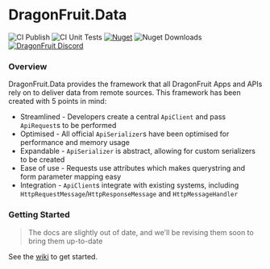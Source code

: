 # DragonFruit.Data

![CI Publish](https://github.com/dragonfruitnetwork/DragonFruit.Common/workflows/Publish/badge.svg)
![CI Unit Tests](https://github.com/dragonfruitnetwork/DragonFruit.Common/workflows/Unit%20Tests/badge.svg)
[![Nuget](https://img.shields.io/nuget/v/DragonFruit.Common.Data)](https://nuget.org/packages/DragonFruit.Common.Data)
![Nuget Downloads](https://img.shields.io/nuget/dt/DragonFruit.Common.Data)
[![DragonFruit Discord](https://img.shields.io/discord/482528405292843018?label=Discord&style=popout)](https://discord.gg/VA26u5Z)

### Overview

DragonFruit.Data provides the framework that all DragonFruit Apps and APIs rely on to deliver data from remote sources. This framework has been created with 5 points in mind:

- Streamlined - Developers create a central `ApiClient` and pass `ApiRequest`s to be performed
- Optimised - All official `ApiSerializer`s have been optimised for performance and memory usage
- Expandable - `ApiSerializer` is abstract, allowing for custom serializers to be created
- Ease of use - Requests use attributes which makes querystring and form parameter mapping easy
- Integration - `ApiClient`s integrate with existing systems, including `HttpRequestMessage`/`HttpResponseMessage` and `HttpMessageHandler`

### Getting Started

> The docs are slightly out of date, and we'll be revising them soon to bring them up-to-date

See the [wiki](https://github.com/dragonfruitnetwork/DragonFruit.Common/wiki) to get started.
